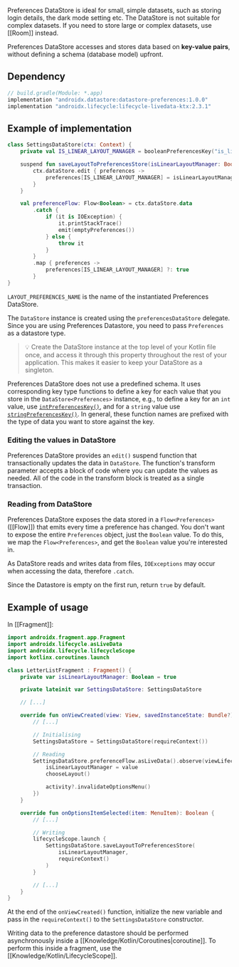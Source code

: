 Preferences DataStore is ideal for small, simple datasets, such as storing login details, the dark mode setting etc. The DataStore is not suitable for complex datasets. If you need to store large or complex datasets, use [[Room]] instead.

Preferences DataStore accesses and stores data based on **key-value pairs**, without defining a schema (database model) upfront.

## Dependency

```groovy
// build.gradle(Module: *.app)
implementation "androidx.datastore:datastore-preferences:1.0.0"
implementation "androidx.lifecycle:lifecycle-livedata-ktx:2.3.1"
```

## Example of implementation

```kotlin
class SettingsDataStore(ctx: Context) {
	private val IS_LINEAR_LAYOUT_MANAGER = booleanPreferencesKey("is_linear_layout_manager")

	suspend fun saveLayoutToPreferencesStore(isLinearLayoutManager: Boolean, ctx: Context) {
		ctx.dataStore.edit { preferences ->
			preferences[IS_LINEAR_LAYOUT_MANAGER] = isLinearLayoutManager
		}
	}

	val preferenceFlow: Flow<Boolean> = ctx.dataStore.data
		.catch {
			if (it is IOException) {
				it.printStackTrace()
				emit(emptyPreferences())
			} else {
				throw it
			}
		}
		.map { preferences ->
			preferences[IS_LINEAR_LAYOUT_MANAGER] ?: true
		}
}
```

`LAYOUT_PREFERENCES_NAME` is the name of the instantiated Preferences DataStore.

The `DataStore` instance is created using the `preferencesDataStore` delegate. Since you are using Preferences Datastore, you need to pass `Preferences` as a datastore type.

> 💡 Create the DataStore instance at the top level of your Kotlin file once, and access it through this property throughout the rest of your application. This makes it easier to keep your DataStore as a singleton.

Preferences DataStore does not use a predefined schema. It uses corresponding key type functions to define a key for each value that you store in the `DataStore<Preferences>` instance, e.g., to define a key for an `int` value, use [`intPreferencesKey()`](<https://developer.android.com/reference/kotlin/androidx/datastore/preferences/core/package-summary#intPreferencesKey(kotlin.String)>), and for a `string` value use [`stringPreferencesKey()`](https://developer.android.com/reference/kotlin/androidx/datastore/preferences/core/package-summary#stringpreferenceskey). In general, these function names are prefixed with the type of data you want to store against the key.

### Editing the values in DataStore

Preferences DataStore provides an `edit()` suspend function that transactionally updates the data in `DataStore`. The function's transform parameter accepts a block of code where you can update the values as needed. All of the code in the transform block is treated as a single transaction.

### Reading from DataStore

Preferences DataStore exposes the data stored in a `Flow<Preferences>` ([[Flow]]) that emits every time a preference has changed. You don't want to expose the entire `Preferences` object, just the `Boolean` value. To do this, we map the `Flow<Preferences>`, and get the `Boolean` value you're interested in.

As DataStore reads and writes data from files, `IOExceptions` may occur when accessing the data, therefore `.catch`.

Since the Datastore is empty on the first run, return `true` by default.

## Example of usage

In [[Fragment]]:

```kotlin
import androidx.fragment.app.Fragment
import androidx.lifecycle.asLiveData
import androidx.lifecycle.lifecycleScope
import kotlinx.coroutines.launch

class LetterListFragment : Fragment() {
	private var isLinearLayoutManager: Boolean = true

	private lateinit var SettingsDataStore: SettingsDataStore

	// [...]

	override fun onViewCreated(view: View, savedInstanceState: Bundle?) {
		// [...]

		// Initialising
		SettingsDataStore = SettingsDataStore(requireContext())

		// Reading
		SettingsDataStore.preferenceFlow.asLiveData().observe(viewLifecycleOwner, { value ->
			isLinearLayoutManager = value
			chooseLayout()

			activity?.invalidateOptionsMenu()
		})
	}

	override fun onOptionsItemSelected(item: MenuItem): Boolean {
		// [...]

		// Writing
		lifecycleScope.launch {
			SettingsDataStore.saveLayoutToPreferencesStore(
				isLinearLayoutManager,
				requireContext()
			)
		}

		// [...]
	}
}
```

At the end of the `onViewCreated()` function, initialize the new variable and pass in the `requireContext()` to the `SettingsDataStore` constructor.

Writing data to the preference datastore should be performed asynchronously inside a [[Knowledge/Kotlin/Coroutines|coroutine]]. To perform this inside a fragment, use the [[Knowledge/Kotlin/LifecycleScope]].
